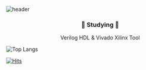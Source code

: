 ![header](https://capsule-render.vercel.app/api?type=venom&height=200&section=header&text=Zi-Yoon%20&color=0:D091F6,100:B291F6&fontSize=90&fontColor=534866&animation=fadeIn)

<h3 align="center">📖 Studying 📖</h3>
<div align="center">
    <p align="center">
        Verilog HDL & Vivado Xilinx Tool
    </p>
</div>

![Top Langs](https://github-readme-stats.vercel.app/api/top-langs/?username=Zi-Yoon&layout=compact)

[![Hits](https://hits.seeyoufarm.com/api/count/incr/badge.svg?url=https%3A%2F%2Fgithub.com%2FZi-yoon%2Fhit-counter&count_bg=%23FBB4F3&title_bg=%23BB8CD7&icon=github.svg&icon_color=%23E7E7E7&title=hits&edge_flat=false)](https://hits.seeyoufarm.com)
